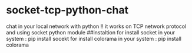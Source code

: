 # socket-tcp-python-chat
chat in your local network with python !!
it works on TCP network protocol and using socket python module
##instaltion
for install socket in your system : pip install socekt
for install colorama in your system : pip install colorama
